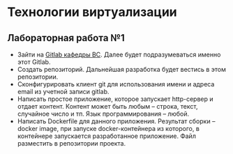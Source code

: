 # Технологии виртуализации



## Лабораторная работа №1

* Зайти на [Gitlab кафедры ВС](https://git.csc.sibsutis.ru). Далее будет подразумеваться именно этот Gitlab.
* Создать репозиторий. Дальнейшая разработка будет вестись в этом репозитории.
* Сконфигурировать клиент git для использования имени и адреса email из учетной записи gitlab.
* Написать простое приложение, которое запускает http-сервер и отдает контент. Контент может быть любым – строка, текст, случайное число и тп. Язык программирования – любой.
* Написать Dockerfile для данного приложения. Результат сборки – docker image, при запуске docker-контейнера из которого, в контейнере запускается разработанное приложение. Файл разместить в репозитории проекта.